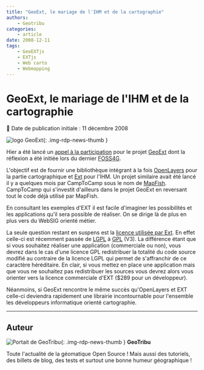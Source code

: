 ```yaml
---
title: "GeoExt, le mariage de l'IHM et de la cartographie"
authors:
    - Geotribu
categories:
    - article
date: 2008-12-11
tags:
    - GeoEXTjs
    - EXTjs
    - Web carto
    - Webmapping
---
```


# GeoExt, le mariage de l'IHM et de la cartographie

:calendar: Date de publication initiale : 11 décembre 2008

![logo GeoExt](https://cdn.geotribu.fr/img/logos-icones/logiciels_librairies/geoext.png "logo GeoExt"){: .img-rdp-news-thumb }

Hier a été lancé un [appel à la participation](http://www.geoext.org/trac/geoext/wiki/CallParticipation) pour le projet [GeoExt](https://www.geoext.org/ "GeoExt") dont la réflexion a été initiée lors du dernier [FOSS4G](http://conference.osgeo.org/index.php/foss4g/2008 "FOSS4G 2008").

L'objectif est de fournir une bibliothèque intégrant à la fois [OpenLayers](https://openlayers.org/) pour la partie cartographique et [Ext](http://extjs.com/) pour l'IHM. Un projet similaire avait été lancé il y a quelques mois par CampToCamp sous le nom de [MapFish](http://trac.mapfish.org/trac/mapfish/wiki/Home). CampToCamp qui s'investit d'ailleurs dans le projet GeoExt en reversant tout le code déjà utilisé par MapFish.

En consultant les exemples d'EXT il est facile d'imaginer les possibilités et les applications qu'il sera possible de réaliser. On se dirige là de plus en plus vers du WebSIG orienté métier.

La seule question restant en suspens est la [licence utilisée par Ext](http://extjs.com/products/license.php). En effet celle-ci est récemment passée de [LGPL](https://fr.wikipedia.org/wiki/Licence_publique_g%C3%A9n%C3%A9rale_limit%C3%A9e_GNU) à [GPL](https://fr.wikipedia.org/wiki/Licence_publique_g%C3%A9n%C3%A9rale_GNU) (V3). La différence étant que si vous souhaitez réaliser une application (commerciale ou non), vous devrez dans le cas d'une licence GPL redistribuer la totalité du code source modifié au contraire de la licence LGPL qui permet de s'affranchir de ce caractère héréditaire. En clair, si vous mettez en place une application mais que vous ne souhaitez pas redistribuer les sources vous devrez alors vous orienter vers la licence commerciale d'EXT ($289 pour un développeur).

Néanmoins, si GeoExt rencontre le même succès qu'OpenLayers et EXT celle-ci deviendra rapidement une librairie incontournable pour l'ensemble les développeurs informatique orienté cartographie.

----

## Auteur

![Portait de GeoTribu](https://cdn.geotribu.fr/img/internal/charte/geotribu_logo_64x64.png){: .img-rdp-news-thumb }
**GeoTribu**

Toute l'actualité de la géomatique Open Source ! Mais aussi des tutoriels, des billets de blog, des tests et surtout une bonne humeur géographique !
